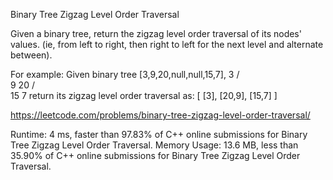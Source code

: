 Binary Tree Zigzag Level Order Traversal

Given a binary tree, return the zigzag level order traversal of its nodes' values. (ie, from left to right, then right to left for the next level and alternate between).

For example:
Given binary tree [3,9,20,null,null,15,7],
    3
   / \
  9  20
    /  \
   15   7
return its zigzag level order traversal as:
[
  [3],
  [20,9],
  [15,7]
]

https://leetcode.com/problems/binary-tree-zigzag-level-order-traversal/

Runtime: 4 ms, faster than 97.83% of C++ online submissions for Binary Tree Zigzag Level Order Traversal.
Memory Usage: 13.6 MB, less than 35.90% of C++ online submissions for Binary Tree Zigzag Level Order Traversal.
